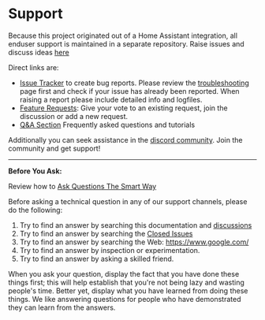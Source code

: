 # Support

Because this project originated out of a Home Assistant integration, all enduser support is maintained in a separate repository. Raise issues and discuss ideas [here](https://github.com/music-assistant/support)

Direct links are:

- [Issue Tracker](https://github.com/music-assistant/support/issues) to create bug reports. Please review the [troubleshooting](faq/troubleshooting.md) page first and check if your issue has already been reported. When raising a report please include detailed info and logfiles.
- [Feature Requests](https://github.com/music-assistant/support/discussions/categories/feature-requests-and-ideas): Give your vote to an existing request, join the discussion or add a new request.
- [Q&A Section](https://github.com/music-assistant/support/discussions/categories/q-a) Frequently asked questions and tutorials

 Additionally you can seek assistance in the [discord community](https://discord.gg/kaVm8hGpne). Join the community and get support!

 _____________________________________________________________________________

**Before You Ask:**

Review how to [Ask Questions The Smart Way](http://www.catb.org/esr/faqs/smart-questions.html)

Before asking a technical question in any of our support channels, please do the following:

1. Try to find an answer by searching this documentation and [discussions](https://github.com/orgs/music-assistant/support/discussions)
2. Try to find an answer by searching the [Closed Issues](https://github.com/music-assistant/support/issues?q=is%3Aissue+is%3Aclosed)
3. Try to find an answer by searching the Web: https://www.google.com/
4. Try to find an answer by inspection or experimentation.
5. Try to find an answer by asking a skilled friend.

When you ask your question, display the fact that you have done these things first; this will help establish that you're not being lazy and wasting people's time. Better yet, display what you have learned from doing these things. We like answering questions for people who have demonstrated they can learn from the answers.
